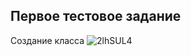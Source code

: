 Первое тестовое задание
---
Создание класса
![2lhSUL4](https://user-images.githubusercontent.com/78911627/221383519-ec8b316d-fd13-4648-933c-8aaee4e5ec48.jpg)
